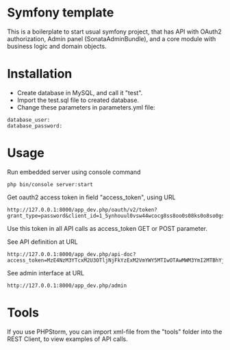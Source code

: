 Symfony template
========================
This is a boilerplate to start usual symfony project, that has API with OAuth2 authorization, Admin panel (SonataAdminBundle), and a core module with business logic and domain objects. 

Installation
========================
* Create database in MySQL, and call it "test".
* Import the test.sql file to created database.
* Change these parameters in parameters.yml file:

```
database_user:
database_password:
```

Usage
========================
Run  embedded server using console command

```
php bin/console server:start
```


Get oauth2 access token in field "access_token", using URL
```
http://127.0.0.1:8000/app_dev.php/oauth/v2/token?grant_type=password&client_id=1_5ynhouul0vsw44wcocg8ss8oo0s08ks0o8so0gsck8gsswc04c&client_secret=izgtvhfqe7ks804k8o8gcko08oscog4c8g4gwsc80og84w04c&username=test&password=pass
```  
Use this token in all API calls as access_token GET or POST parameter.



See API definition at URL
```
http://127.0.0.1:8000/app_dev.php/api-doc?access_token=MzE4NzM3YTcxM2U3OTljNjFkYzExM2VmYWY5MTIwOTAwMWM3YmI2MTBhYjE3NjJhNjYxYWExZjUwMWI0NDBkZg
```

See admin interface at URL
```
http://127.0.0.1:8000/app_dev.php/admin
```



Tools
========================
If you use PHPStorm, you can import xml-file from the "tools" folder into the REST Client, to view examples of API calls.
